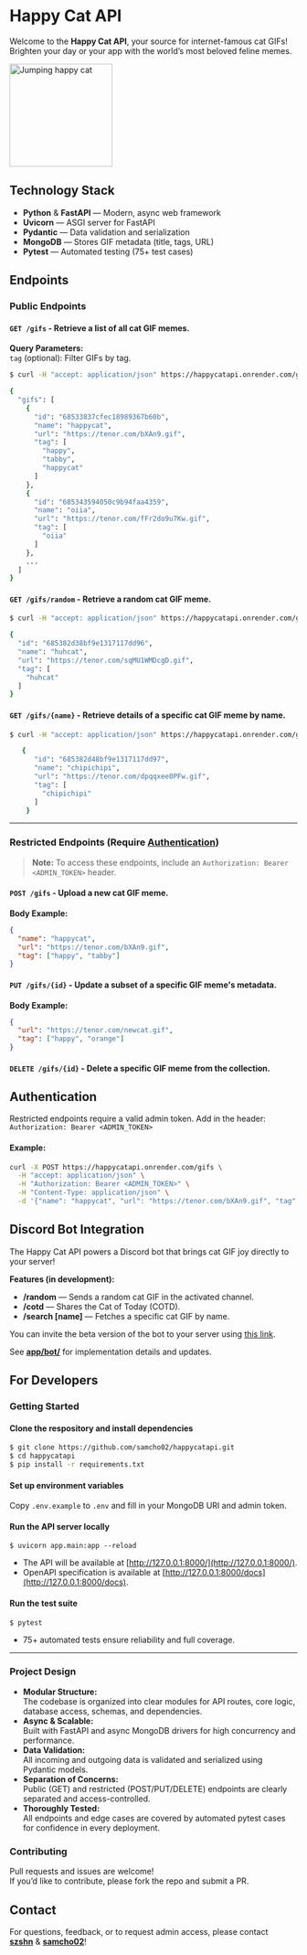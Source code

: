 # Happy Cat API

Welcome to the **Happy Cat API**, your source for internet-famous cat GIFs! Brighten your day or your app with the world’s most beloved feline memes.

<img src="https://media1.tenor.com/m/_hUq1BSUsiMAAAAC/cat-cute.gif" alt="Jumping happy cat" width="180" height="180">

## Technology Stack

- **Python** & **FastAPI** — Modern, async web framework
- **Uvicorn** — ASGI server for FastAPI
- **Pydantic** — Data validation and serialization
- **MongoDB** — Stores GIF metadata (title, tags, URL)
- **Pytest** — Automated testing (75+ test cases)

## Endpoints

### Public Endpoints

#### `GET /gifs` - Retrieve a list of all cat GIF memes.

**Query Parameters:**\
`tag` (optional): Filter GIFs by tag.

```bash
$ curl -H "accept: application/json" https://happycatapi.onrender.com/gifs/

{
  "gifs": [
    {
      "id": "68533837cfec18989367b60b",
      "name": "happycat",
      "url": "https://tenor.com/bXAn9.gif",
      "tag": [
        "happy",
        "tabby",
        "happycat"
      ]
    },
    {
      "id": "685343594050c9b94faa4359",
      "name": "oiia",
      "url": "https://tenor.com/fFr2do9u7Kw.gif",
      "tag": [
        "oiia"
      ]
    },
    ...
  ]
}
```

#### `GET /gifs/random` - Retrieve a random cat GIF meme.

```bash
$ curl -H "accept: application/json" https://happycatapi.onrender.com/gifs/random

{
  "id": "685382d38bf9e1317117dd96",
  "name": "huhcat",
  "url": "https://tenor.com/sqMU1WMDcgD.gif",
  "tag": [
    "huhcat"
  ]
}
```

#### `GET /gifs/{name}` - Retrieve details of a specific cat GIF meme by name.

```bash
$ curl -H "accept: application/json" https://happycatapi.onrender.com/gifs/chipichipi

   {
      "id": "685382d48bf9e1317117dd97",
      "name": "chipichipi",
      "url": "https://tenor.com/dpqqxee0PFw.gif",
      "tag": [
        "chipichipi"
      ]
    }
```

---

### Restricted Endpoints (Require [Authentication](#Authentication))

> **Note:** To access these endpoints, include an `Authorization: Bearer <ADMIN_TOKEN>` header.

#### `POST /gifs` - Upload a new cat GIF meme.

**Body Example:**

```json
{
  "name": "happycat",
  "url": "https://tenor.com/bXAn9.gif",
  "tag": ["happy", "tabby"]
}
```

#### `PUT /gifs/{id}` - Update a subset of a specific GIF meme's metadata.

**Body Example:**

```json
{
  "url": "https://tenor.com/newcat.gif",
  "tag": ["happy", "orange"]
}
```

#### `DELETE /gifs/{id}` - Delete a specific GIF meme from the collection.

## Authentication

Restricted endpoints require a valid admin token. Add in the header: `Authorization: Bearer <ADMIN_TOKEN>`

#### Example:

```bash
curl -X POST https://happycatapi.onrender.com/gifs \
  -H "accept: application/json" \
  -H "Authorization: Bearer <ADMIN_TOKEN>" \
  -H "Content-Type: application/json" \
  -d '{"name": "happycat", "url": "https://tenor.com/bXAn9.gif", "tag": ["happy"]}'
```

## Discord Bot Integration

The Happy Cat API powers a Discord bot that brings cat GIF joy directly to your server!

**Features (in development):**

- **/random** — Sends a random cat GIF in the activated channel.
- **/cotd** — Shares the Cat of Today (COTD).
- **/search [name]** — Fetches a specific cat GIF by name.

You can invite the beta version of the bot to your server using [this link](https://discord.com/oauth2/authorize?client_id=1380723035082063923&permissions=2048&integration_type=0&scope=bot).

See [**app/bot/**](/tree/main/app/bot) for implementation details and updates.

## For Developers

### Getting Started

#### Clone the respository and install dependencies

```bash
$ git clone https://github.com/samcho02/happycatapi.git
$ cd happycatapi
$ pip install -r requirements.txt
```

#### Set up environment variables

Copy `.env.example` to `.env` and fill in your MongoDB URI and admin token.

#### Run the API server locally

`$ uvicorn app.main:app --reload`

- The API will be available at [http://127.0.0.1:8000/](http://127.0.0.1:8000/).
- OpenAPI specification is available at [http://127.0.0.1:8000/docs](http://127.0.0.1:8000/docs).

#### Run the test suite

`$ pytest`

- 75+ automated tests ensure reliability and full coverage.

---

### Project Design

- **Modular Structure:**  
  The codebase is organized into clear modules for API routes, core logic, database access, schemas, and dependencies.
- **Async & Scalable:**  
  Built with FastAPI and async MongoDB drivers for high concurrency and performance.
- **Data Validation:**  
  All incoming and outgoing data is validated and serialized using Pydantic models.
- **Separation of Concerns:**  
  Public (GET) and restricted (POST/PUT/DELETE) endpoints are clearly separated and access-controlled.
- **Thoroughly Tested:**  
  All endpoints and edge cases are covered by automated pytest cases for confidence in every deployment.

### Contributing

Pull requests and issues are welcome!  
If you’d like to contribute, please fork the repo and submit a PR.

## Contact

For questions, feedback, or to request admin access, please contact  
[**szshn**](https://github.com/szshn) & [**samcho02**](https://github.com/samcho02)!
